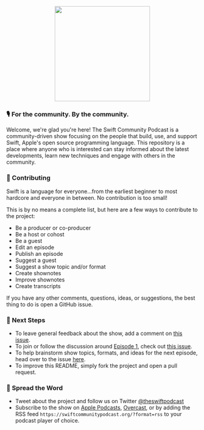 <p align=center><img src="https://github.com/SwiftCommunityPodcast/podcast/blob/master/Resources/Logo%402x.png" width="250"/></p>

### 🎙 For the community. By the community.

Welcome, we're glad you're here! The Swift Community Podcast is a community-driven show focusing on the people that build, use, and support Swift, Apple's open source programming language. This repository is a place where anyone who is interested can stay informed about the latest developments, learn new techniques and engage with others in the community.

### 🤝 Contributing 

Swift is a language for everyone...from the earliest beginner to most hardcore and everyone in between. No contribution is too small!

This is by no means a complete list, but here are a few ways to contribute to the project:

- Be a producer or co-producer
- Be a host or cohost
- Be a guest
- Edit an episode
- Publish an episode
- Suggest a guest
- Suggest a show topic and/or format
- Create shownotes
- Improve shownotes
- Create transcripts

If you have any other comments, questions, ideas, or suggestions, the best thing to do is open a GitHub issue.

### 🧩 Next Steps

- To leave general feedback about the show, add a comment on [this issue](https://github.com/SwiftCommunityPodcast/podcast/issues/3).
- To join or follow the discussion around [Episode 1](https://www.swiftcommunitypodcast.org), check out [this issue](https://github.com/SwiftCommunityPodcast/podcast/issues/1).
- To help brainstorm show topics, formats, and ideas for the next episode, head over to the issue [here](https://github.com/SwiftCommunityPodcast/podcast/issues/2).
- To improve this README, simply fork the project and open a pull request.

### 📣 Spread the Word

- Tweet about the project and follow us on Twitter [@theswiftpodcast](https://twitter.com/theswiftpodcast)
- Subscribe to the show on [Apple Podcasts](https://itunes.apple.com/us/podcast/the-swift-community-podcast/id1449664346?mt=2), [Overcast](https://overcast.fm/p1065244-3zhoR6), or by adding the RSS feed `https://swiftcommunitypodcast.org/?format=rss` to your podcast player of choice.
